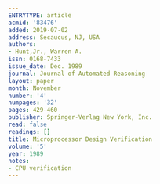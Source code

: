 ```yaml
---
ENTRYTYPE: article
acmid: '83476'
added: 2019-07-02
address: Secaucus, NJ, USA
authors:
- Hunt,Jr., Warren A.
issn: 0168-7433
issue_date: Dec. 1989
journal: Journal of Automated Reasoning
layout: paper
month: November
number: '4'
numpages: '32'
pages: 429-460
publisher: Springer-Verlag New York, Inc.
read: false
readings: []
title: Microprocessor Design Verification
volume: '5'
year: 1989
notes:
- CPU verification
---
```

